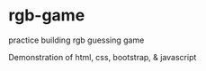 # rgb-game
practice building rgb guessing game

Demonstration of html, css, bootstrap, & javascript
